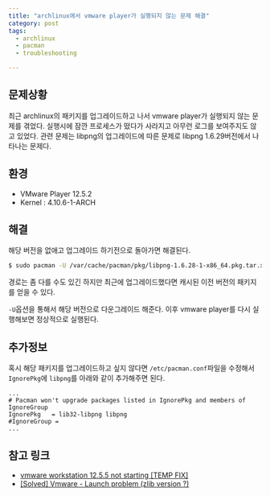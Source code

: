 ```yaml
---
title: "archlinux에서 vmware player가 실행되지 않는 문제 해결"
category: post
tags:
  - archlinux
  - pacman
  - troubleshooting

---
```




## 문제상황

최근 archlinux의 패키지를 업그레이드하고 나서 vmware player가 실행되지 않는 문제를 겪었다. 실행시에 잠깐 프로세스가 떴다가 사라지고 아무런 로그를 보여주지도 않고 있었다. 관련 문제는 libpng의 업그레이드에 따른 문제로 libpng 1.6.29버전에서 나타나는 문제다.



## 환경

- VMware Player 12.5.2
- Kernel : 4.10.6-1-ARCH



## 해결

 해당 버전을 없애고 업그레이드 하기전으로 돌아가면 해결된다.

```bash
$ sudo pacman -U /var/cache/pacman/pkg/libpng-1.6.28-1-x86_64.pkg.tar.xz
```

경로는 좀 다를 수도 있긴 하지만 최근에 업그레이드했다면 캐시된 이전 버전의 패키지를 얻을 수 있다.

`-U`옵션을 통해서 해당 버전으로 다운그레이드 해준다. 이후 vmware player를 다시 실행해보면 정상적으로 실행된다. 



## 추가정보

혹시 해당 패키지를 업그레이드하고 싶지 않다면 `/etc/pacman.conf`파일을 수정해서 `IgnorePkg`에 `libpng`를 아래와 같이 추가해주면 된다.

```shell
...
# Pacman won't upgrade packages listed in IgnorePkg and members of IgnoreGroup
IgnorePkg   = lib32-libpng libpng
#IgnoreGroup =
...
```



## 참고 링크

- [vmware workstation 12.5.5 not starting [TEMP FIX]](https://bbs.archlinux.org/viewtopic.php?id=224667)
- [[Solved] Vmware - Launch problem (zlib version ?)](https://bbs.archlinux.org/viewtopic.php?id=224680)


